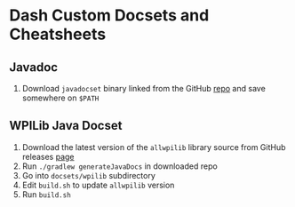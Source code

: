 # Dash Custom Docsets and Cheatsheets

## Javadoc

1. Download `javadocset` binary linked from the GitHub [repo](https://github.com/Kapeli/javadocset) and save somewhere on `$PATH`

## WPILib Java Docset

1. Download the latest version of the `allwpilib` library source from GitHub releases [page](https://github.com/wpilibsuite/allwpilib/releases)
2. Run `./gradlew generateJavaDocs` in downloaded repo
3. Go into `docsets/wpilib` subdirectory
4. Edit `build.sh` to update `allwpilib` version
5. Run `build.sh`